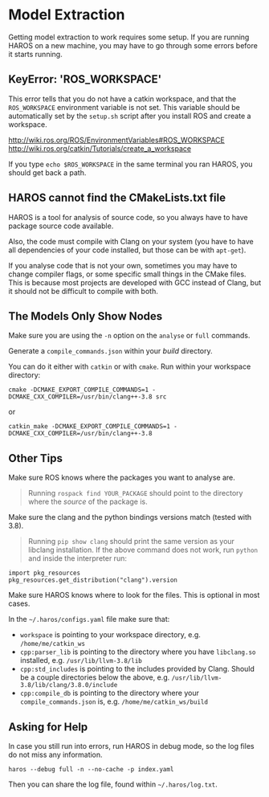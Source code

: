 # Model Extraction

Getting model extraction to work requires some setup.
If you are running HAROS on a new machine, you may have to go through some errors before it starts running.

## KeyError: 'ROS_WORKSPACE'

This error tells that you do not have a catkin workspace, and that the `ROS_WORKSPACE` environment variable is not set.
This variable should be automatically set by the `setup.sh` script after you install ROS and create a workspace.

http://wiki.ros.org/ROS/EnvironmentVariables#ROS_WORKSPACE
http://wiki.ros.org/catkin/Tutorials/create_a_workspace

If you type `echo $ROS_WORKSPACE` in the same terminal you ran HAROS, you should get back a path.

## HAROS cannot find the CMakeLists.txt file

HAROS is a tool for analysis of source code, so you always have to have package source code available.

Also, the code must compile with Clang on your system (you have to have all dependencies of your code installed, but those can be with `apt-get`).

If you analyse code that is not your own, sometimes you may have to change compiler flags, or some specific small things in the CMake files.
This is because most projects are developed with GCC instead of Clang, but it should not be difficult to compile with both.

## The Models Only Show Nodes

Make sure you are using the `-n` option on the `analyse` or `full` commands.

Generate a `compile_commands.json` within your *build* directory.

You can do it either with `catkin` or with `cmake`. Run within your workspace directory:

```
cmake -DCMAKE_EXPORT_COMPILE_COMMANDS=1 -DCMAKE_CXX_COMPILER=/usr/bin/clang++-3.8 src
```

or

```
catkin_make -DCMAKE_EXPORT_COMPILE_COMMANDS=1 -DCMAKE_CXX_COMPILER=/usr/bin/clang++-3.8
```

## Other Tips

Make sure ROS knows where the packages you want to analyse are.

> Running `rospack find YOUR_PACKAGE` should point to the directory where the *source* of the package is.

Make sure the clang and the python bindings versions match (tested with 3.8).

> Running `pip show clang` should print the same version as your libclang installation.
> If the above command does not work, run `python` and inside the interpreter run:

```
import pkg_resources
pkg_resources.get_distribution("clang").version
```

Make sure HAROS knows where to look for the files. This is optional in most cases.

In the `~/.haros/configs.yaml` file make sure that:

- `workspace` is pointing to your workspace directory, e.g. `/home/me/catkin_ws`
- `cpp:parser_lib` is pointing to the directory where you have `libclang.so` installed, e.g. `/usr/lib/llvm-3.8/lib`
- `cpp:std_includes` is pointing to the includes provided by Clang. Should be a couple directories below the above, e.g. `/usr/lib/llvm-3.8/lib/clang/3.8.0/include`
- `cpp:compile_db` is pointing  to the directory where your `compile_commands.json` is, e.g. `/home/me/catkin_ws/build`

## Asking for Help

In case you still run into errors, run HAROS in debug mode, so the log files do not miss any information.

```
haros --debug full -n --no-cache -p index.yaml
```

Then you can share the log file, found within `~/.haros/log.txt`.

